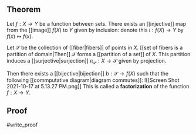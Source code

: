 ## Theorem
Let $f:X\to Y$ be a function between sets. There exists an [[injective]] map from the [[image]] $f(X)$ to $Y$ given by inclusion: denote this $i: f(X) \to Y$ by $f(x) \mapsto f(x)$. 
 
Let $\mathcal S$ be the collection of [[fiber|fibers]] of points in $X$. [[set of fibers is a partition of domain|Then]] $\mathcal S$ forms a [[partition of a set]] of $X$. This partition induces a [[surjective|surjection]] $\pi_\mathcal S: X\to \mathcal S$ given by projection. 

Then there exists a [[bijective|bijection]] $b: \mathcal S \to f(X)$ such that the following [[commputative diagram|diagram commutes]]:
![[Screen Shot 2021-10-17 at 5.13.27 PM.png]]
This is called a **factorization** of the function $f:X\to Y$. 
## Proof
#write_proof 
